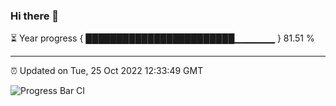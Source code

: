 ### Hi there 👋

⏳ Year progress { ████████████████████████▁▁▁▁▁▁ } 81.51 %

---

⏰ Updated on Tue, 25 Oct 2022 12:33:49 GMT

![Progress Bar CI](https://github.com/liununu/liununu/workflows/Progress%20Bar%20CI/badge.svg)
